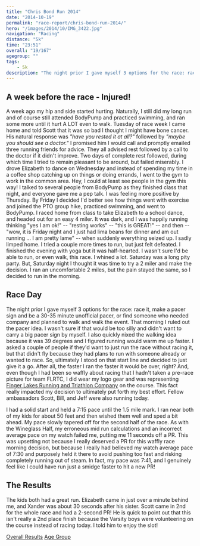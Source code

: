 ```yaml
---
title: "Chris Bond Run 2014"
date: "2014-10-19"
permalink: "race-report/chris-bond-run-2014/"
hero: "/images/2014/10/IMG_3422.jpg"
navigation: "Racing"
distance: "5k"
time: "23:51"
overall: "19/167"
agegroup: ""
tags:
    - 5k
description: "The night prior I gave myself 3 options for the race: race it, make a pacer sign and be a 30-35 minute unofficial pacer, or find someone who needed company and planned to walk and walk the event."
---
```


## A week before the race - Injured!

A week ago my hip and side started hurting. Naturally, I still did my long run and of course still attended BodyPump and practiced swimming, and ran some more until it hurt A LOT even to walk. Tuesday of race week I came home and told Scott that it was so bad I thought I might have bone cancer. His natural response was _"have you rested it at all?"_ followed by _"maybe you should see a doctor."_ I promised him I would call and promptly emailed three running friends for advice. They all advised rest followed by a call to the doctor if it didn't improve. Two days of complete rest followed, during which time I tried to remain pleasant to be around, but failed miserably. I drove Elizabeth to dance on Wednesday and instead of spending my time in a coffee shop catching up on things or doing errands, I went to the gym to work in the common area. Hey, I could at least see people in the gym this way! I talked to several people from BodyPump as they finished class that night, and everyone gave me a pep talk. I was feeling more positive by Thursday. By Friday I decided I'd better see how things went with exercise and joined the PTO group hike, practiced swimming, and went to BodyPump. I raced home from class to take Elizabeth to a school dance, and headed out for an easy 4 miler. It was dark, and I was happily running thinking "yes I am ok!" -- "resting works" -- "this is GREAT!" -- and then -- "wow, it is Friday night and I just had lima beans for dinner and am out running ... I am pretty lame" -- when suddenly everything seized up. I sadly limped home. I tried a couple more times to run, but just felt defeated. I finished the evening with yoga but it was half-hearted. I wasn't sure I'd be able to run, or even walk, this race. I whined a lot. Saturday was a long pity party. But, Saturday night I thought it was time to try a 2 miler and make the decision. I ran an uncomfortable 2 miles, but the pain stayed the same, so I decided to run in the morning.

## Race Day

The night prior I gave myself 3 options for the race: race it, make a pacer sign and be a 30-35 minute unofficial pacer, or find someone who needed company and planned to walk and walk the event. That morning I ruled out the pacer idea. I wasn't sure if that would be too silly and didn't want to carry a big pacer sign by myself. I also quickly nixed the walking idea because it was 39 degrees and I figured running would warm me up faster. I asked a couple of people if they'd want to just run the race without racing it, but that didn't fly because they had plans to run with someone already or wanted to race. So, ultimately I stood on that start line and decided to just give it a go. After all, the faster I ran the faster it would be over, right? And, even though I had been so waffly about racing that I hadn't taken a pre-race picture for team FLRTC, I did wear my logo gear and was representing [Finger Lakes Running and Triathlon Company](http://www.fingerlakesrunningco.com/ "Finger Lakes Running and Triathlon Co") on the course. This fact really impacted my decision to ultimately put forth my best effort. Fellow ambassadors Scott, Bill, and Jeff were also running today.

I had a solid start and held a 7:15 pace until the 1.5 mile mark. I ran near both of my kids for about 50 feet and then wished them well and sped a bit ahead. My pace slowly tapered off for the second half of the race. As with the Wineglass Half, my erroneous mid run calculations and an incorrect average pace on my watch failed me, putting me 11 seconds off a PR. This was upsetting not because I really deserved a PR for this waffly race morning decision, but because I really had believed my watch average pace of 7:30 and purposely held it there to avoid pushing too fast and risking completely running out of steam. In fact, my pace was 7:41, and I genuinely feel like I could have run just a smidge faster to hit a new PR!

## The Results

The kids both had a great run. Elizabeth came in just over a minute behind me, and Xander was about 30 seconds after his sister. Scott came in 2nd for the whole race and had a 2-second PR! He is quick to point out that this isn't really a 2nd place finish because the Varsity boys were volunteering on the course instead of racing today. I told him to enjoy the slot! 

[Overall Results](http://www.auyertiming.com/pdffiles/101914CBOV.pdf "Overall Results")
[Age Group](http://www.auyertiming.com/pdffiles/101914CBAW.pdf "Age Group")

